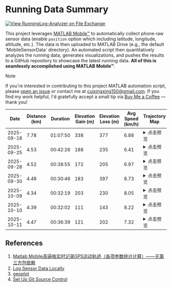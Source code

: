 # Running Data Summary

[![View RunningLog-Analyzer on File Exchange](https://www.mathworks.com/matlabcentral/images/matlab-file-exchange.svg)](https://www.mathworks.com/matlabcentral/fileexchange/182187-runninglog-analyzer)

This project leverages [MATLAB Mobile™](https://www.mathworks.com/products/matlab-mobile.html) to automatically collect phone raw sensor data (enable `position` option which including latitude, longitude, altitude, etc.). The data is then uploaded to MATLAB Drive (e.g., the default 'MobileSensorData' directory). An automated script then quantitatively analyzes the running data, generates visualizations, and pushes the results to a GitHub repository to showcase the latest running data. **All of this is seamlessly accomplished using MATLAB Mobile™**.

> [!NOTE]
> If you're interested in contributing to this project MATLAB automation script, please [open an issue](https://github.com/cuixing158/RunningLog-Analyzer/issues) or contact me at cuixingxing150@gmail.com. If you find my work helpful, I'd gratefully accept a small tip via [Buy Me a Coffee](https://raw.githubusercontent.com/cuixing158/OpticalFlow-Visualization/refs/heads/main/README_media/sponsors.jpg) — thank you!

| Date | Distance (km) | Duration | Elevation Gain (m) | Elevation Loss (m) | Avg Speed (km/h) | Trajectory Map | Altitude-Speed Plot | Speed Histogram |
|------|---------------|----------|--------------------|--------------------|------------------|----------------|---------------------|-----------------|
| 2025-09-18 | 7.78 | 01:07:50 | 338 | 377 | 6.88 | <details><summary>点击预览</summary><img src="./images/2025-09-18_gps_trajectory.jpg" alt="Trajectory" width="600" /></details> | <details><summary>点击预览</summary><img src="./images/2025-09-18_altitude_speed.jpg" alt="Altitude-Speed" width="600" /></details> | <details><summary>点击预览</summary><img src="./images/2025-09-18_speed_histogram.jpg" alt="Speed Histogram" width="600" /></details> |
| 2025-09-25 | 4.53 | 00:42:26 | 188 | 235 | 6.41 | <details><summary>点击预览</summary><img src="./images/2025-09-25_gps_trajectory.jpg" alt="Trajectory" width="600" /></details> | <details><summary>点击预览</summary><img src="./images/2025-09-25_altitude_speed.jpg" alt="Altitude-Speed" width="600" /></details> | <details><summary>点击预览</summary><img src="./images/2025-09-25_speed_histogram.jpg" alt="Speed Histogram" width="600" /></details> |
| 2025-09-28 | 4.52 | 00:38:55 | 172 | 205 | 6.97 | <details><summary>点击预览</summary><img src="./images/2025-09-28_gps_trajectory.jpg" alt="Trajectory" width="600" /></details> | <details><summary>点击预览</summary><img src="./images/2025-09-28_altitude_speed.jpg" alt="Altitude-Speed" width="600" /></details> | <details><summary>点击预览</summary><img src="./images/2025-09-28_speed_histogram.jpg" alt="Speed Histogram" width="600" /></details> |
| 2025-09-30 | 4.48 | 00:30:46 | 183 | 397 | 8.73 | <details><summary>点击预览</summary><img src="./images/2025-09-30_gps_trajectory.jpg" alt="Trajectory" width="600" /></details> | <details><summary>点击预览</summary><img src="./images/2025-09-30_altitude_speed.jpg" alt="Altitude-Speed" width="600" /></details> | <details><summary>点击预览</summary><img src="./images/2025-09-30_speed_histogram.jpg" alt="Speed Histogram" width="600" /></details> |
| 2025-10-09 | 4.34 | 00:32:19 | 203 | 230 | 8.05 | <details><summary>点击预览</summary><img src="./images/2025-10-09_gps_trajectory.jpg" alt="Trajectory" width="600" /></details> | <details><summary>点击预览</summary><img src="./images/2025-10-09_altitude_speed.jpg" alt="Altitude-Speed" width="600" /></details> | <details><summary>点击预览</summary><img src="./images/2025-10-09_speed_histogram.jpg" alt="Speed Histogram" width="600" /></details> |
| 2025-10-10 | 4.39 | 00:32:02 | 111 | 143 | 8.22 | <details><summary>点击预览</summary><img src="./images/2025-10-10_gps_trajectory.jpg" alt="Trajectory" width="600" /></details> | <details><summary>点击预览</summary><img src="./images/2025-10-10_altitude_speed.jpg" alt="Altitude-Speed" width="600" /></details> | <details><summary>点击预览</summary><img src="./images/2025-10-10_speed_histogram.jpg" alt="Speed Histogram" width="600" /></details> |
| 2025-10-11 | 4.47 | 00:36:39 | 121 | 202 | 7.32 | <details><summary>点击预览</summary><img src="./images/2025-10-11_gps_trajectory.jpg" alt="Trajectory" width="600" /></details> | <details><summary>点击预览</summary><img src="./images/2025-10-11_altitude_speed.jpg" alt="Altitude-Speed" width="600" /></details> | <details><summary>点击预览</summary><img src="./images/2025-10-11_speed_histogram.jpg" alt="Speed Histogram" width="600" /></details> |



## References
1. [Matlab Mobile高逼格实时记录GPS运动轨迹（各项参数统计计算）——无第三方包依赖](https://zhuanlan.zhihu.com/p/126242819)
2. [Log Sensor Data Locally](https://www.mathworks.com/help/matlabmobile/ug/log-sensor-data-locally.html)
3. [geoplot](https://www.mathworks.com/help/matlab/ref/geoplot.html)
4. [Set Up Git Source Control](https://www.mathworks.com/help/matlab/matlab_prog/set-up-git-source-control.html)

